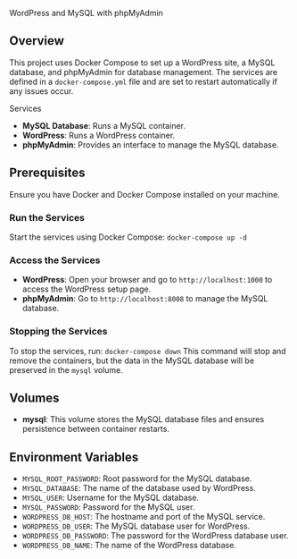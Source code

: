 WordPress and MySQL with phpMyAdmin
## Overview
This project uses Docker Compose to set up a WordPress site, a MySQL database, and phpMyAdmin for database management. The services are defined in a `docker-compose.yml` file and are set to restart automatically if any issues occur.

Services
- **MySQL Database**: Runs a MySQL container.
- **WordPress**: Runs a WordPress container.
- **phpMyAdmin**: Provides an interface to manage the MySQL database.
## Prerequisites

Ensure you have Docker and Docker Compose installed on your machine.
### Run the Services

Start the services using Docker Compose:
`docker-compose up -d`
### Access the Services

- **WordPress**: Open your browser and go to `http://localhost:1000` to access the WordPress setup page.
- **phpMyAdmin**: Go to `http://localhost:8008` to manage the MySQL database.
### Stopping the Services

To stop the services, run:
`docker-compose down`
This command will stop and remove the containers, but the data in the MySQL database will be preserved in the `mysql` volume.

## Volumes

- **mysql**: This volume stores the MySQL database files and ensures persistence between container restarts.
## Environment Variables

- `MYSQL_ROOT_PASSWORD`: Root password for the MySQL database.
- `MYSQL_DATABASE`: The name of the database used by WordPress.
- `MYSQL_USER`: Username for the MySQL database.
- `MYSQL_PASSWORD`: Password for the MySQL user.
- `WORDPRESS_DB_HOST`: The hostname and port of the MySQL service.
- `WORDPRESS_DB_USER`: The MySQL database user for WordPress.
- `WORDPRESS_DB_PASSWORD`: The password for the WordPress database user.
- `WORDPRESS_DB_NAME`: The name of the WordPress database.

